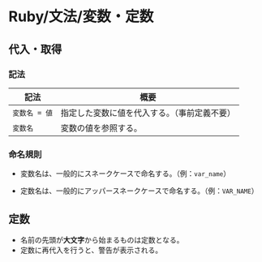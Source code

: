 # Ruby/文法/変数・定数

## 代入・取得

### 記法

| 記法          | 概要                                         |
| ------------- | -------------------------------------------- |
| `変数名 = 値` | 指定した変数に値を代入する。（事前定義不要） |
| `変数名`      | 変数の値を参照する。                         |

### 命名規則

- 変数名は、一般的にスネークケースで命名する。（例：`var_name`）

- 定数名は、一般的にアッパースネークケースで命名する。（例：`VAR_NAME`）

## 定数

- 名前の先頭が**大文字**から始まるものは定数となる。
- 定数に再代入を行うと、警告が表示される。
